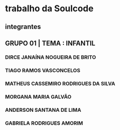 # trabalho da Soulcode
## integrantes

## GRUPO 01 | TEMA : INFANTIL
### DIRCE JANAÍNA NOGUEIRA DE BRITO
### TIAGO RAMOS VASCONCELOS
### MATHEUS CASSEMIRO RODRIGUES DA SILVA
### MORGANA MARIA GALVÃO
### ANDERSON SANTANA DE LIMA
### GABRIELA RODRIGUES AMORIM
